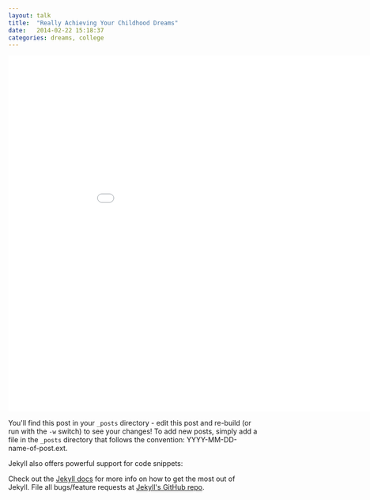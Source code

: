 ```yaml
---
layout: talk
title:  "Really Achieving Your Childhood Dreams"
date:   2014-02-22 15:18:37
categories: dreams, college
---
```



<iframe width="960" height="720" src="//www.youtube.com/embed/ji5_MqicxSo" frameborder="0" allowfullscreen></iframe>

You'll find this post in your `_posts` directory - edit this post and re-build (or run with the `-w` switch) to see your changes!
To add new posts, simply add a file in the `_posts` directory that follows the convention: YYYY-MM-DD-name-of-post.ext.

Jekyll also offers powerful support for code snippets:

Check out the [Jekyll docs][jekyll] for more info on how to get the most out of Jekyll. File all bugs/feature requests at [Jekyll's GitHub repo][jekyll-gh].

[jekyll-gh]: https://github.com/mojombo/jekyll
[jekyll]:    http://jekyllrb.com
